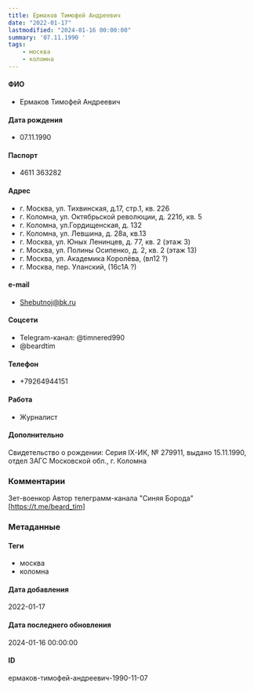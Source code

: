 ```yaml
---
title: Ермаков Тимофей Андреевич
date: "2022-01-17"
lastmodified: "2024-01-16 00:00:00"
summary: '07.11.1990 '
tags: 
    - москва
    - коломна
---
```

<!--# pp1-->
<!--## Фигурант-->
<!--### Личные данные-->
#### ФИО
- Ермаков Тимофей Андреевич
#### Дата рождения
- 07.11.1990
#### Паспорт
- 4611 363282
#### Адрес
- г. Москва, ул. Тихвинская, д.17, стр.1, кв. 226
- г. Коломна, ул. Октябрьской революции, д. 221б, кв. 5
- г. Коломна, ул.Гордищенская, д. 132
- г. Коломна, ул. Левшина, д. 28а, кв.13
- г. Москва, ул. Юных Ленинцев, д. 77, кв. 2 (этаж 3)
- г. Москва, ул. Полины Осипенко, д. 2, кв. 2 (этаж 13)
- г. Москва, ул. Академика Королёва, (вл12 ?)
- г. Москва, пер. Уланский, (16с1А ?)
#### e-mail
- Shebutnoj@bk.ru
#### Соцсети
- Telegram-канал: @timnered990
- @beardtim
#### Телефон
- +79264944151
#### Работа
- Журналист
#### Дополнительно
Свидетельство о рождении:
Серия IX-ИК, № 279911, выдано 15.11.1990, отдел ЗАГС Московской обл., г. Коломна
### Комментарии
Зет-военкор
Автор телеграмм-канала "Синяя Борода" [https://t.me/beard_tim]
### Метаданные
#### Теги
- москва
- коломна
#### Дата добавления
2022-01-17
#### Дата последнего обновления
2024-01-16 00:00:00
#### ID
ермаков-тимофей-андреевич-1990-11-07
<!--## END;-->

